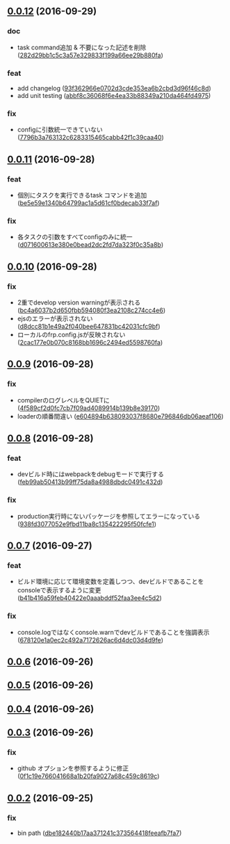 <a name="0.0.12"></a>
## [0.0.12](https://github.com/frontainer/frontplate-cli/compare/v0.0.11...v0.0.12) (2016-09-29)


### doc

* task command追加 & 不要になった記述を削除 ([282d29bb1c5c3a57e329833f199a66ee29b880fa](https://github.com/frontainer/frontplate-cli/commit/282d29bb1c5c3a57e329833f199a66ee29b880fa))

### feat

* add changelog ([93f362966e0702d3cde353ea6b2cbd3d96f46c8d](https://github.com/frontainer/frontplate-cli/commit/93f362966e0702d3cde353ea6b2cbd3d96f46c8d))
* add unit testing ([abbf8c36068f6e4ea33b88349a210da464fd4975](https://github.com/frontainer/frontplate-cli/commit/abbf8c36068f6e4ea33b88349a210da464fd4975))

### fix

* configに引数統一できていない ([7796b3a763132c6283315465cabb42f1c39caa40](https://github.com/frontainer/frontplate-cli/commit/7796b3a763132c6283315465cabb42f1c39caa40))



<a name="0.0.11"></a>
## [0.0.11](https://github.com/frontainer/frontplate-cli/compare/v0.0.10...v0.0.11) (2016-09-28)


### feat

* 個別にタスクを実行できるtask <name>コマンドを追加 ([be5e59e1340b64799ac1a5d61cf0bdecab33f7af](https://github.com/frontainer/frontplate-cli/commit/be5e59e1340b64799ac1a5d61cf0bdecab33f7af))

### fix

* 各タスクの引数をすべてconfigのみに統一 ([d071600613e380e0bead2dc2fd7da323f0c35a8b](https://github.com/frontainer/frontplate-cli/commit/d071600613e380e0bead2dc2fd7da323f0c35a8b))



<a name="0.0.10"></a>
## [0.0.10](https://github.com/frontainer/frontplate-cli/compare/v0.0.9...v0.0.10) (2016-09-28)


### fix

* 2重でdevelop version warningが表示される ([bc4a6037b2d650fbb594080f3ea2108c274cc4e6](https://github.com/frontainer/frontplate-cli/commit/bc4a6037b2d650fbb594080f3ea2108c274cc4e6))
* ejsのエラーが表示されない ([d8dcc81b1e49a2f040bee647831bc42031cfc9bf](https://github.com/frontainer/frontplate-cli/commit/d8dcc81b1e49a2f040bee647831bc42031cfc9bf))
* ローカルのfrp.config.jsが反映されない ([2cac177e0b070c8168bb1696c2494ed5598760fa](https://github.com/frontainer/frontplate-cli/commit/2cac177e0b070c8168bb1696c2494ed5598760fa))



<a name="0.0.9"></a>
## [0.0.9](https://github.com/frontainer/frontplate-cli/compare/v0.0.8...v0.0.9) (2016-09-28)


### fix

* compilerのログレベルをQUIETに ([4f589cf2d0fc7cb7f09ad4089914b139b8e39170](https://github.com/frontainer/frontplate-cli/commit/4f589cf2d0fc7cb7f09ad4089914b139b8e39170))
* loaderの順番間違い ([e604894b638093037f8680e796846db06aeaf106](https://github.com/frontainer/frontplate-cli/commit/e604894b638093037f8680e796846db06aeaf106))



<a name="0.0.8"></a>
## [0.0.8](https://github.com/frontainer/frontplate-cli/compare/v0.0.7...v0.0.8) (2016-09-28)


### feat

* devビルド時にはwebpackをdebugモードで実行する ([feb99ab50413b99ff75da8a4988dbdc0491c432d](https://github.com/frontainer/frontplate-cli/commit/feb99ab50413b99ff75da8a4988dbdc0491c432d))

### fix

* production実行時にないパッケージを参照してエラーになっている ([938fd3077052e9fbd11ba8c135422295f50fcfe1](https://github.com/frontainer/frontplate-cli/commit/938fd3077052e9fbd11ba8c135422295f50fcfe1))



<a name="0.0.7"></a>
## [0.0.7](https://github.com/frontainer/frontplate-cli/compare/v0.0.6...v0.0.7) (2016-09-27)


### feat

* ビルド環境に応じて環境変数を定義しつつ、devビルドであることをconsoleで表示するように変更 ([b41b416a59feb40422e0aaabddf52faa3ee4c5d2](https://github.com/frontainer/frontplate-cli/commit/b41b416a59feb40422e0aaabddf52faa3ee4c5d2))

### fix

* console.logではなくconsole.warnでdevビルドであることを強調表示 ([678120e1a0ec2c492a7172626ac6d4dc03d4d9fe](https://github.com/frontainer/frontplate-cli/commit/678120e1a0ec2c492a7172626ac6d4dc03d4d9fe))



<a name="0.0.6"></a>
## [0.0.6](https://github.com/frontainer/frontplate-cli/compare/v0.0.5...v0.0.6) (2016-09-26)




<a name="0.0.5"></a>
## [0.0.5](https://github.com/frontainer/frontplate-cli/compare/v0.0.4...v0.0.5) (2016-09-26)




<a name="0.0.4"></a>
## [0.0.4](https://github.com/frontainer/frontplate-cli/compare/v0.0.3...v0.0.4) (2016-09-26)




<a name="0.0.3"></a>
## [0.0.3](https://github.com/frontainer/frontplate-cli/compare/v0.0.2...v0.0.3) (2016-09-26)


### fix

* github オプションを参照するように修正 ([0f1c19e766041668a1b20fa9027a68c459c8619c](https://github.com/frontainer/frontplate-cli/commit/0f1c19e766041668a1b20fa9027a68c459c8619c))



<a name="0.0.2"></a>
## [0.0.2](https://github.com/frontainer/frontplate-cli/compare/dbe182440b17aa371241c373564418feeafb7fa7...v0.0.2) (2016-09-25)


### fix

* bin path ([dbe182440b17aa371241c373564418feeafb7fa7](https://github.com/frontainer/frontplate-cli/commit/dbe182440b17aa371241c373564418feeafb7fa7))



